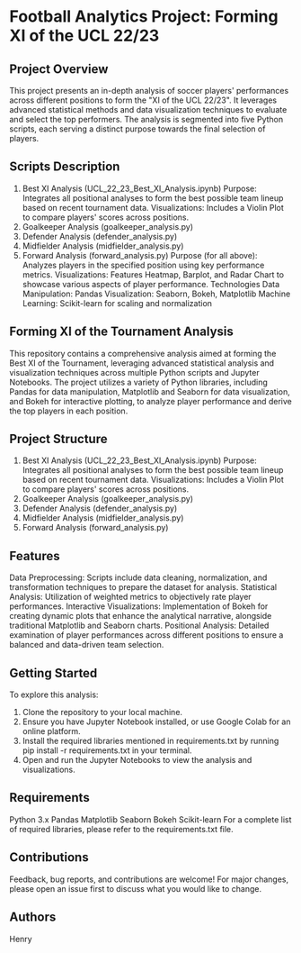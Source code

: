 # **Football Analytics Project: Forming XI of the UCL 22/23**

## **Project Overview**
This project presents an in-depth analysis of soccer players' performances across different positions to form the "XI of the UCL 22/23". It leverages advanced statistical methods and data visualization techniques to evaluate and select the top performers. The analysis is segmented into five Python scripts, each serving a distinct purpose towards the final selection of players.

## **Scripts Description**
1. Best XI Analysis (UCL_22_23_Best_XI_Analysis.ipynb)
Purpose: Integrates all positional analyses to form the best possible team lineup based on recent tournament data.
Visualizations: Includes a Violin Plot to compare players' scores across positions.
2. Goalkeeper Analysis (goalkeeper_analysis.py)
3. Defender Analysis (defender_analysis.py)
4. Midfielder Analysis (midfielder_analysis.py)
5. Forward Analysis (forward_analysis.py)
Purpose (for all above): Analyzes players in the specified position using key performance metrics.
Visualizations: Features Heatmap, Barplot, and Radar Chart to showcase various aspects of player performance.
Technologies
Data Manipulation: Pandas
Visualization: Seaborn, Bokeh, Matplotlib
Machine Learning: Scikit-learn for scaling and normalization


## **Forming XI of the Tournament Analysis**
This repository contains a comprehensive analysis aimed at forming the Best XI of the Tournament, leveraging advanced statistical analysis and visualization techniques across multiple Python scripts and Jupyter Notebooks. The project utilizes a variety of Python libraries, including Pandas for data manipulation, Matplotlib and Seaborn for data visualization, and Bokeh for interactive plotting, to analyze player performance and derive the top players in each position.

## **Project Structure**
1. Best XI Analysis (UCL_22_23_Best_XI_Analysis.ipynb)
Purpose: Integrates all positional analyses to form the best possible team lineup based on recent tournament data.
Visualizations: Includes a Violin Plot to compare players' scores across positions.
2. Goalkeeper Analysis (goalkeeper_analysis.py)
3. Defender Analysis (defender_analysis.py)
4. Midfielder Analysis (midfielder_analysis.py)
5. Forward Analysis (forward_analysis.py)

## **Features**
Data Preprocessing: Scripts include data cleaning, normalization, and transformation techniques to prepare the dataset for analysis.
Statistical Analysis: Utilization of weighted metrics to objectively rate player performances.
Interactive Visualizations: Implementation of Bokeh for creating dynamic plots that enhance the analytical narrative, alongside traditional Matplotlib and Seaborn charts.
Positional Analysis: Detailed examination of player performances across different positions to ensure a balanced and data-driven team selection.

## **Getting Started**
To explore this analysis:

1. Clone the repository to your local machine.
2. Ensure you have Jupyter Notebook installed, or use Google Colab for an online platform.
3. Install the required libraries mentioned in requirements.txt by running pip install -r requirements.txt in your terminal.
4. Open and run the Jupyter Notebooks to view the analysis and visualizations.

## **Requirements**
Python 3.x
Pandas
Matplotlib
Seaborn
Bokeh
Scikit-learn
For a complete list of required libraries, please refer to the requirements.txt file.

## **Contributions**
Feedback, bug reports, and contributions are welcome! For major changes, please open an issue first to discuss what you would like to change.

## **Authors**
Henry
